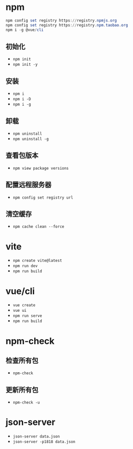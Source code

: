 # npm
~~~powershell
npm config set registry https://registry.npmjs.org
npm config set registry https://registry.npm.taobao.org
npm i -g @vue/cli
~~~
## 初始化
- `npm init`
- `npm init -y`
## 安装
- `npm i`
- `npm i -D`
- `npm i -g`
## 卸载
- `npm uninstall`
- `npm uninstall -g`
## 查看包版本
- `npm view package versions`
## 配置远程服务器
- `npm config set registry url`
## 清空缓存
- `npm cache clean --force`
# vite
- `npm create vite@latest`
- `npm run dev`
- `npm run build`
# vue/cli
- `vue create`
- `vue ui`
- `npm run serve`
- `npm run build`
# npm-check
## 检查所有包
- `npm-check`
## 更新所有包
- `npm-check -u`
# json-server
- `json-server data.json`
- `json-server -p1818 data.json`
